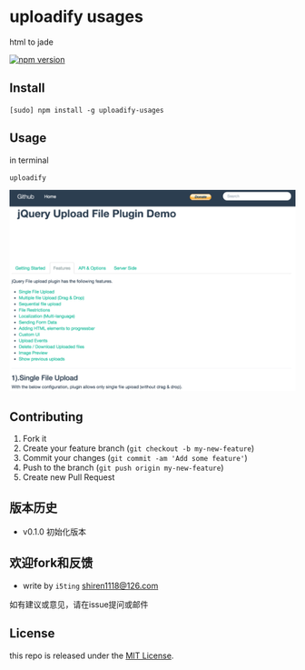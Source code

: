 # uploadify usages

html to jade

[![npm version](https://badge.fury.io/js/uploadify.svg)](http://badge.fury.io/js/uploadify)

## Install 

    [sudo] npm install -g uploadify-usages
  
## Usage

in terminal 

```
uploadify
```

![](ScreenShot.png)


## Contributing

1. Fork it
2. Create your feature branch (`git checkout -b my-new-feature`)
3. Commit your changes (`git commit -am 'Add some feature'`)
4. Push to the branch (`git push origin my-new-feature`)
5. Create new Pull Request

## 版本历史

- v0.1.0 初始化版本

## 欢迎fork和反馈

- write by `i5ting` shiren1118@126.com

如有建议或意见，请在issue提问或邮件

## License

this repo is released under the [MIT
License](http://www.opensource.org/licenses/MIT).
